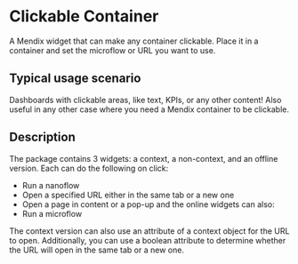 # Clickable Container
A Mendix widget that can make any container clickable. Place it in a container and set the microflow or URL you want to use.

## Typical usage scenario

Dashboards with clickable areas, like text, KPIs, or any other content! Also useful in any other case where you need a Mendix container to be clickable.
 
## Description

The package contains 3 widgets: a context, a non-context, and an offline version. Each can do the following on click:
 - Run a nanoflow
 - Open a specified URL either in the same tab or a new one
 - Open a page in content or a pop-up
 and the online widgets can also:
 - Run a microflow
  
The context version can also use an attribute of a context object for the URL to open. Additionally, you can use a boolean attribute to determine whether the URL will open in the same tab or a new one.
